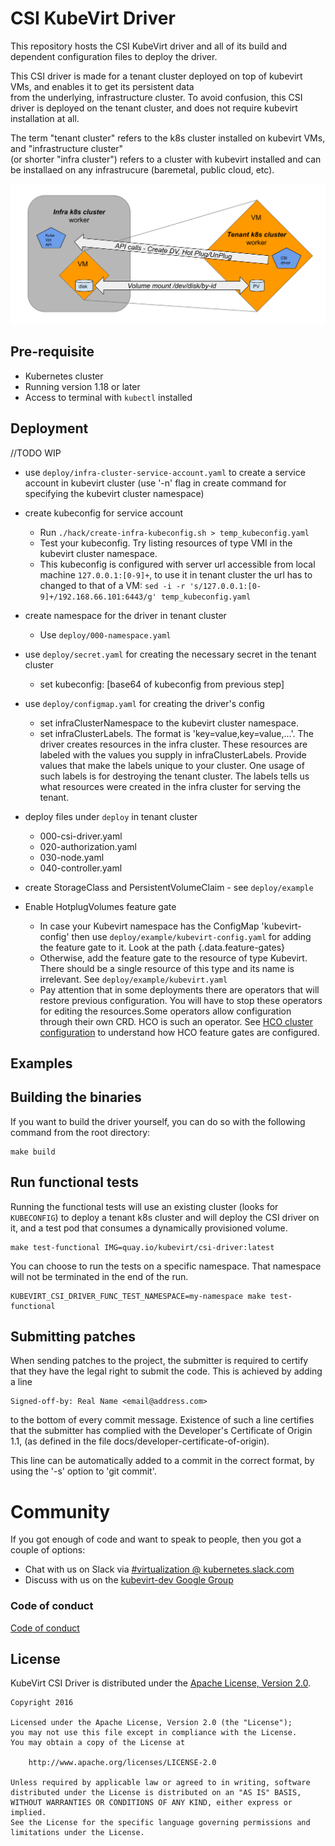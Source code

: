 
# CSI KubeVirt Driver

This repository hosts the CSI KubeVirt driver and all of its build and dependent configuration files to deploy the driver.

This CSI driver is made for a tenant cluster deployed on top of kubevirt VMs, and enables it to get its persistent data  
from the underlying, infrastructure cluster.
To avoid confusion, this CSI driver is deployed on the tenant cluster, and does not require kubevirt installation at all.

The term "tenant cluster" refers to the k8s cluster installed on kubevirt VMs, and "infrastructure cluster"  
(or shorter "infra cluster") refers to a cluster with kubevirt installed and can be installaed on any infrastrucure (baremetal, public cloud, etc).

![](docs/high-level-diagram.svg)

## Pre-requisite
- Kubernetes cluster
- Running version 1.18 or later
- Access to terminal with `kubectl` installed

## Deployment
//TODO WIP
- use `deploy/infra-cluster-service-account.yaml` to create a service account in kubevirt cluster (use '-n' flag in create command for specifying the kubevirt cluster namespace)
- create kubeconfig for service account
    - Run `./hack/create-infra-kubeconfig.sh > temp_kubeconfig.yaml`  
    - Test your kubeconfig. Try listing resources of type VMI in the kubevirt cluster namespace.
    - This kubeconfig is configured with server url accessible from local machine `127.0.0.1:[0-9]+`, to use it in tenant 
  cluster the url has to changed to that of a VM: `sed -i -r 's/127.0.0.1:[0-9]+/192.168.66.101:6443/g' temp_kubeconfig.yaml`

- create namespace for the driver in tenant cluster
    - Use `deploy/000-namespace.yaml`
- use `deploy/secret.yaml` for creating the necessary secret in the tenant cluster
    - set kubeconfig: [base64 of kubeconfig from previous step]
- use `deploy/configmap.yaml` for creating the driver's config
    - set infraClusterNamespace to the kubevirt cluster namespace.
    - set infraClusterLabels. The format is 'key=value,key=value,...'. The driver creates resources in the infra cluster. These resources are labeled with the values you supply in infraClusterLabels. Provide values that make the labels unique to your cluster. One usage of such labels is for destroying the tenant cluster. The labels tells us what resources were created in the infra cluster for serving the tenant.
- deploy files under `deploy` in  tenant cluster
    - 000-csi-driver.yaml
    - 020-authorization.yaml
    - 030-node.yaml
    - 040-controller.yaml
- create StorageClass and PersistentVolumeClaim - see `deploy/example`
- Enable HotplugVolumes feature gate
    - In case your Kubevirt namespace has the ConfigMap 'kubevirt-config' then use `deploy/example/kubevirt-config.yaml` for adding the feature gate to it. Look at the path {.data.feature-gates}
    - Otherwise, add the feature gate to the resource of type Kubevirt. There should be a single resource of this type and its name is irrelevant. See `deploy/example/kubevirt.yaml`
    - Pay attention that in some deployments there are operators that will restore previous configuration. You will have to stop these operators for editing the resources.Some operators allow configuration through their own CRD. HCO is such an operator. See [HCO cluster configuration](https://github.com/kubevirt/hyperconverged-cluster-operator/blob/master/docs/cluster-configuration.md) to understand how HCO feature gates are configured.

## Examples

## Building the binaries

If you want to build the driver yourself, you can do so with the following command from the root directory:

```shell
make build
```

## Run functional tests

Running the functional tests will use an existing cluster (looks for `KUBECONFIG`) to deploy a tenant k8s cluster 
and will deploy the CSI driver on it, and a test pod that consumes a dynamically provisioned volume.

```shell
make test-functional IMG=quay.io/kubevirt/csi-driver:latest
```

You can choose to run the tests on a specific namespace. That namespace will not be terminated in the end of the run.
```shell
KUBEVIRT_CSI_DRIVER_FUNC_TEST_NAMESPACE=my-namespace make test-functional
```
## Submitting patches

When sending patches to the project, the submitter is required to certify that
they have the legal right to submit the code. This is achieved by adding a line

    Signed-off-by: Real Name <email@address.com>

to the bottom of every commit message. Existence of such a line certifies
that the submitter has complied with the Developer's Certificate of Origin 1.1,
(as defined in the file docs/developer-certificate-of-origin).

This line can be automatically added to a commit in the correct format, by
using the '-s' option to 'git commit'.

# Community

If you got enough of code and want to speak to people, then you got a couple
of options:

* Chat with us on Slack via [#virtualization @ kubernetes.slack.com](https://kubernetes.slack.com/?redir=%2Farchives%2FC8ED7RKFE)
* Discuss with us on the [kubevirt-dev Google Group](https://groups.google.com/forum/#!forum/kubevirt-dev)

### Code of conduct

[Code of conduct](CODE_OF_CONDUCT.md)

## License

KubeVirt CSI Driver is distributed under the
[Apache License, Version 2.0](http://www.apache.org/licenses/LICENSE-2.0.txt).

    Copyright 2016

    Licensed under the Apache License, Version 2.0 (the "License");
    you may not use this file except in compliance with the License.
    You may obtain a copy of the License at

        http://www.apache.org/licenses/LICENSE-2.0

    Unless required by applicable law or agreed to in writing, software
    distributed under the License is distributed on an "AS IS" BASIS,
    WITHOUT WARRANTIES OR CONDITIONS OF ANY KIND, either express or implied.
    See the License for the specific language governing permissions and
    limitations under the License.
